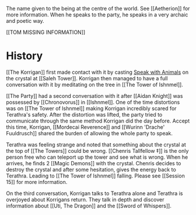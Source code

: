 The name given to the being at the centre of the world. See [[Aetherion]] for more information. When he speaks to the party, he speaks in a very archaic and poetic way.

[[TOM MISSING INFORMATION]]

# History
[[The Korrigan]] first made contact with it by casting [Speak with Animals](https://www.dndbeyond.com/spells/2258-speak-with-animals) on the crystal at [[Saleh Tower]]. Korrigan then managed to have a full conversation with it by meditating on the tree in [[The Tower of Ishnmel]].

[[The Party]] had a second conversation with it after [[Aidan Knight]] was possessed by [[Chronovorus]] in [[Ishnmel]]. One of the time distortions was on [[The Tower of Ishnmel]] making Korrigan incredibly scared for Terathra's safety. After the distortion was lifted, the party tried to communicate through the same method Korrigan did the day before. Accept this time, Korrigan, [[Mordecai Reverence]] and [[Wurinn 'Drache' Fuuldrusch]] shared the burden of allowing the whole party to speak. 

Terathra was feeling strange and noted that something about the crystal at the top of [[The Towers]] could be wrong. [[Chenris Tallfellow ‡]] is the only person free who can teleport up the tower and see what is wrong. When he arrives, he finds 2 [[Magic Demons]] with the crystal. Chenris decides to destroy the crystal and after some hesitation, gives the energy back to Terathra. Leading to [[The Tower of Ishnmel]] falling. Please see [[Session 15]] for more information.

On the third conversation, Korrigan talks to Terathra alone and Terathra is overjoyed about Korrigans return. They talk in depth and discover information about [[Uti, The Dragon]] and the [[Sword of Whispers]]. 